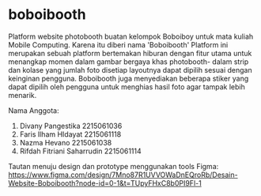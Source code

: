 # boboibooth
Platform website photobooth buatan kelompok Boboiboy untuk mata kuliah Mobile Computing. Karena itu diberi nama 'Boboibooth'
Platform ini merupakan sebuah platform bertemakan hiburan dengan fitur utama untuk menangkap momen dalam gambar bergaya khas photobooth- dalam strip dan kolase yang jumlah foto disetiap layoutnya dapat dipilih sesuai dengan keinginan pengguna.
Boboibooth juga menyediakan beberapa stiker yang dapat dipilih oleh pengguna untuk menghias hasil foto agar tampak lebih menarik.

Nama Anggota:
1. Divany Pangestika 2215061036
2. Faris Ilham HIdayat 2215061118
3. Nazma Hevano 2215061038
4. Rifdah Fitriani Saharrudin 2215061114

Tautan menuju design dan prototype menggunakan tools Figma: https://www.figma.com/design/7Mno87R1UVVOWaDnEQroRb/Desain-Website-Boboibooth?node-id=0-1&t=TUpyFHxC8b0PI9Fl-1
